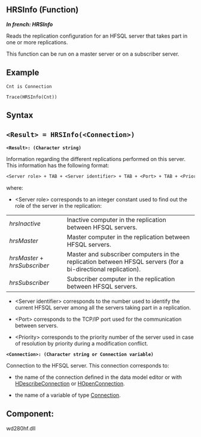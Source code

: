 


## HRSInfo (Function)

***In french: HRSInfo***



<a name="XUse"></a>
<a name="Use"></a>
<a name="description"></a>
Reads the replication configuration for an HFSQL server that takes part in one or more replications.

This function can be run on a master server or on a subscriber server. 


<a name="Example1"></a>
<a name="sample_code"></a>

## Example


```wl
Cnt is Connection

Trace(HRSInfo(Cnt))
```

<a name="XSYNTAX"></a>

## Syntax
<a name="SYNTAX1"></a>

`<Result> = HRSInfo(<Connection>)`
---

**`<Result>: (Character string)`**

Information regarding the different replications performed on this server. This information has the following format:  


```txt
<Server role> + TAB + <Server identifier> + TAB + <Port> + TAB + <Priority>
```
where: 

- &lt;Server role&gt; corresponds to an integer constant used to find out the role of the server in the replication: 
	


|   |   |
| --- | --- |
| *hrsInactive* | Inactive computer in the replication between HFSQL servers. |
| *hrsMaster* | Master computer in the replication between HFSQL servers. |
| *hrsMaster* + *hrsSubscriber* | Master and subscriber computers in the replication between HFSQL servers (for a bi-directional replication). |
| *hrsSubscriber* | Subscriber computer in the replication between HFSQL servers. |



- &lt;Server identifier&gt; corresponds to the number used to identify the current HFSQL server among all the servers taking part in a replication.

- &lt;Port&gt; corresponds to the TCP/IP port used for the communication between servers.

- &lt;Priority&gt; corresponds to the priority number of the server used in case of resolution by priority during a modification conflict.




**`<Connection>: (Character string or Connection variable)`**

Connection to the HFSQL server. This connection corresponds to: 

- the name of the connection defined in the data model editor or with [HDescribeConnection](../WDLang4/3044205.md) or [HOpenConnection](../WDLang4/3044107.md).

- the name of a variable of type [Connection](../WDLang4/1514073.md).






<a name="XComponent"></a>

## Component:
wd280hf.dll
